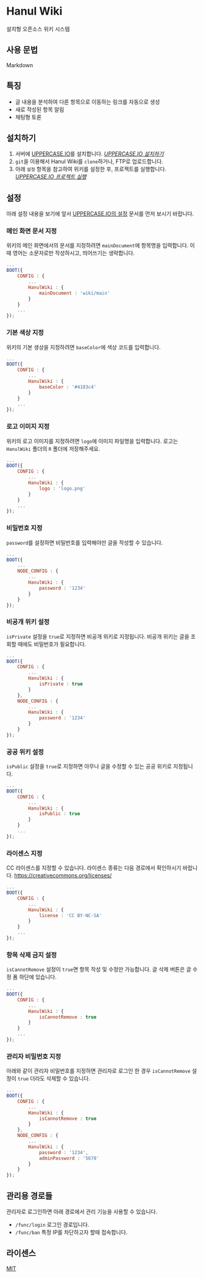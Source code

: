 # Hanul Wiki
설치형 오픈소스 위키 시스템

## 사용 문법
Markdown

## 특징
* 글 내용을 분석하여 다른 항목으로 이동하는 링크를 자동으로 생성
* 새로 작성된 항목 알림
* 채팅형 토론

## 설치하기
1. 서버에 [UPPERCASE.IO](https://github.com/Hanul/UPPERCASE.IO)를 설치합니다. *[UPPERCASE.IO 설치하기](https://github.com/Hanul/UPPERCASE.IO/blob/master/DOC/KR/INSTALL.md)*
2. `git`을 이용해서 Hanul Wiki를 `clone`하거나, FTP로 업로드합니다.
3. 아래 `설정` 항목을 참고하여 위키를 설정한 후, 프로젝트를 실행합니다. *[UPPERCASE.IO 프로젝트 실행](https://github.com/Hanul/UPPERCASE.IO/blob/master/DOC/KR/CREATE_PROJECT.md#프로젝트-실행)*

## 설정
아래 설정 내용을 보기에 앞서 [UPPERCASE.IO의 설정](https://github.com/Hanul/UPPERCASE.IO/blob/master/DOC/KR/CONFIG.md) 문서를 먼저 보시기 바랍니다.

### 메인 화면 문서 지정
위키의 메인 화면에서의 문서를 지정하려면 `mainDocument`에 항목명을 입력합니다. 이 때 영어는 소문자로만 작성하시고, 띄어쓰기는 생략합니다.
```javascript
...
BOOT({
	CONFIG : {
		...
		HanulWiki : {
			mainDocument : 'wiki/main'
		}
	}
	...
});
```

### 기본 색상 지정
위키의 기본 생상을 지정하려면 `baseColor`에 색상 코드를 입력합니다.
```javascript
...
BOOT({
	CONFIG : {
		...
		HanulWiki : {
			baseColor : '#4183c4'
		}
	}
	...
});
```

### 로고 이미지 지정
위키의 로고 이미지를 지정하려면 `logo`에 이미지 파일명을 입력합니다. 로고는 `HanulWiki` 폴더의 `R` 폴더에 저장해주세요.
```javascript
...
BOOT({
	CONFIG : {
		...
		HanulWiki : {
			logo : 'logo.png'
		}
	}
	...
});
```

### 비밀번호 지정
`password`를 설정하면 비밀번호를 입력해야만 글을 작성할 수 있습니다.
```javascript
...
BOOT({
	...
	NODE_CONFIG : {
		...
		HanulWiki : {
			password : '1234'
		}
	}
});
```

### 비공개 위키 설정
`isPrivate` 설정을 `true`로 지정하면 비공개 위키로 지정됩니다. 비공개 위키는 글을 조회할 때에도 비밀번호가 필요합니다.
```javascript
...
BOOT({
	CONFIG : {
		...
		HanulWiki : {
			isPrivate : true
		}
	},
	NODE_CONFIG : {
		...
		HanulWiki : {
			password : '1234'
		}
	}
});
```

### 공공 위키 설정
`isPublic` 설정을 `true`로 지정하면 아무나 글을 수정할 수 있는 공공 위키로 지정됩니다.
```javascript
...
BOOT({
	CONFIG : {
		...
		HanulWiki : {
			isPublic : true
		}
	}
	...
});
```

### 라이센스 지정
CC 라이센스를 지정할 수 있습니다. 라이센스 종류는 다음 경로에서 확인하시기 바랍니다.
https://creativecommons.org/licenses/
```javascript
...
BOOT({
	CONFIG : {
		...
		HanulWiki : {
			license : 'CC BY-NC-SA'
		}
	}
	...
});
```

### 항목 삭제 금지 설정
`isCannotRemove` 설정이 `true`면 항목 작성 및 수정만 가능합니다. 글 삭제 버튼은 글 수정 폼 하단에 있습니다.
```javascript
...
BOOT({
	CONFIG : {
		...
		HanulWiki : {
			isCannotRemove : true
		}
	}
	...
});
```

### 관리자 비밀번호 지정
아래와 같이 관리자 비밀번호를 지정하면 관리자로 로그인 한 경우 `isCannotRemove` 설정이 `true` 더라도 삭제할 수 있습니다.
```javascript
...
BOOT({
	CONFIG : {
		...
		HanulWiki : {
			isCannotRemove : true
		}
	},
	NODE_CONFIG : {
		...
		HanulWiki : {
			password : '1234',
			adminPassword : '5678'
		}
	}
});
```

## 관리용 경로들
관리자로 로그인하면 아래 경로에서 관리 기능을 사용할 수 있습니다.
* `/func/login` 로그인 경로입니다.
* `/func/ban` 특정 IP를 차단하고자 할때 접속합니다.

## 라이센스
[MIT](LICENSE)